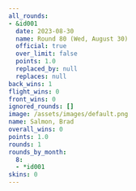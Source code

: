```yaml
---
all_rounds:
- &id001
  date: 2023-08-30
  name: Round 80 (Wed, August 30)
  official: true
  over_limit: false
  points: 1.0
  replaced_by: null
  replaces: null
back_wins: 1
flight_wins: 0
front_wins: 0
ignored_rounds: []
image: /assets/images/default.png
name: Salmon, Brad
overall_wins: 0
points: 1.0
rounds: 1
rounds_by_month:
  8:
  - *id001
skins: 0
---
```

